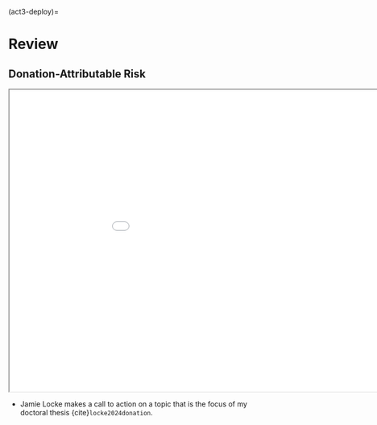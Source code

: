 (act3-deploy)=
# Review

## Donation-Attributable Risk

<iframe src="../pdfs/locke.pdf" width="200%" height="600px" style="borders:none"></iframe>

- Jamie Locke makes a call to action on a topic that is the focus of my doctoral thesis {cite}`locke2024donation`. 
